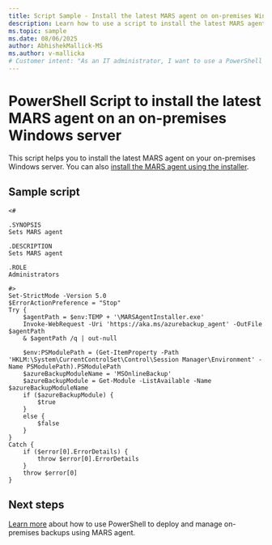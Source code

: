 ```yaml
---
title: Script Sample - Install the latest MARS agent on on-premises Windows servers
description: Learn how to use a script to install the latest MARS agent on your on-premises Windows servers in a storage account.
ms.topic: sample
ms.date: 08/06/2025
author: AbhishekMallick-MS
ms.author: v-mallicka
# Customer intent: "As an IT administrator, I want to use a PowerShell script to install the latest MARS agent on my on-premises Windows servers, so that I can ensure my backup solutions are up-to-date and effectively managing our data protection."
---
```


# PowerShell Script to install the latest MARS agent on an on-premises Windows server

This script helps you to install the latest MARS agent on your on-premises Windows server. You can also [install the MARS agent using the installer](../install-mars-agent.md#install-and-register-the-agent).

## Sample script

```azurepowershell
<#

.SYNOPSIS
Sets MARS agent

.DESCRIPTION
Sets MARS agent

.ROLE
Administrators

#>
Set-StrictMode -Version 5.0
$ErrorActionPreference = "Stop"
Try {
    $agentPath = $env:TEMP + '\MARSAgentInstaller.exe'
    Invoke-WebRequest -Uri 'https://aka.ms/azurebackup_agent' -OutFile $agentPath
    & $agentPath /q | out-null

    $env:PSModulePath = (Get-ItemProperty -Path 'HKLM:\System\CurrentControlSet\Control\Session Manager\Environment' -Name PSModulePath).PSModulePath
    $azureBackupModuleName = 'MSOnlineBackup'
    $azureBackupModule = Get-Module -ListAvailable -Name $azureBackupModuleName
    if ($azureBackupModule) {
        $true
    }
    else {
        $false
    }
}
Catch {
    if ($error[0].ErrorDetails) {
        throw $error[0].ErrorDetails
    }
    throw $error[0]
}

```

## Next steps

[Learn more](../backup-client-automation.md) about how to use PowerShell to deploy and manage on-premises backups using MARS agent.
